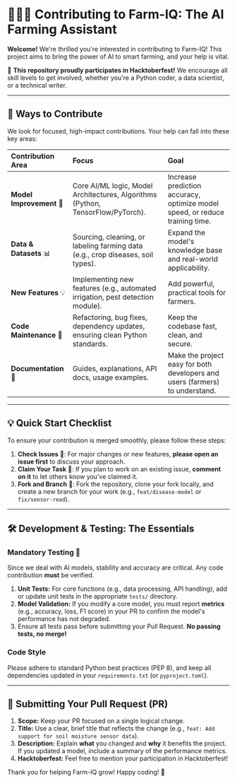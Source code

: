 # 🌾🧑‍💻 Contributing to Farm-IQ: The AI Farming Assistant

**Welcome!** We're thrilled you're interested in contributing to Farm-IQ! This project aims to bring the power of AI to smart farming, and your help is vital.

🥳 **This repository proudly participates in Hacktoberfest!** We encourage all skill levels to get involved, whether you're a Python coder, a data scientist, or a technical writer.

***

## 🚀 Ways to Contribute

We look for focused, high-impact contributions. Your help can fall into these key areas:

| Contribution Area | Focus | Goal |
| :--- | :--- | :--- |
| **Model Improvement** 🧠 | Core AI/ML logic, Model Architectures, Algorithms (Python, TensorFlow/PyTorch). | Increase prediction accuracy, optimize model speed, or reduce training time. |
| **Data & Datasets** 📊 | Sourcing, cleaning, or labeling farming data (e.g., crop diseases, soil types). | Expand the model's knowledge base and real-world applicability. |
| **New Features** 💡 | Implementing new features (e.g., automated irrigation, pest detection module). | Add powerful, practical tools for farmers. |
| **Code Maintenance** 🧹 | Refactoring, bug fixes, dependency updates, ensuring clean Python standards. | Keep the codebase fast, clean, and secure. |
| **Documentation** 📝 | Guides, explanations, API docs, usage examples. | Make the project easy for both developers and users (farmers) to understand. |

***

## 💡 Quick Start Checklist

To ensure your contribution is merged smoothly, please follow these steps:

1.  **Check Issues** 👀: For major changes or new features, **please open an issue first** to discuss your approach.
2.  **Claim Your Task** 🙋: If you plan to work on an existing issue, **comment on it** to let others know you've claimed it.
3.  **Fork and Branch** 🌳: Fork the repository, clone your fork locally, and create a new branch for your work (e.g., `feat/disease-model` or `fix/sensor-read`).

***

## 🛠️ Development & Testing: The Essentials

### Mandatory Testing 🧪

Since we deal with AI models, stability and accuracy are critical. Any code contribution **must** be verified.

1.  **Unit Tests:** For core functions (e.g., data processing, API handling), add or update unit tests in the appropriate `tests/` directory.
2.  **Model Validation:** If you modify a core model, you must report **metrics** (e.g., accuracy, loss, F1 score) in your PR to confirm the model's performance has not degraded.
3.  Ensure all tests pass before submitting your Pull Request. **No passing tests, no merge!** 

### Code Style

Please adhere to standard Python best practices (PEP 8), and keep all dependencies updated in your `requirements.txt` (or `pyproject.toml`).

***

## 🤝 Submitting Your Pull Request (PR)

1.  **Scope:** Keep your PR focused on a single logical change.
2.  **Title:** Use a clear, brief title that reflects the change (e.g., `feat: Add support for soil moisture sensor data`).
3.  **Description:** Explain **what** you changed and **why** it benefits the project. If you updated a model, include a summary of the performance metrics.
4.  **Hacktoberfest:** Feel free to mention your participation in Hacktoberfest!

Thank you for helping Farm-IQ grow! Happy coding! 🥳
